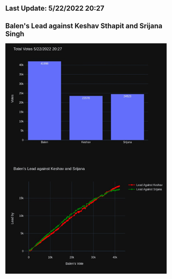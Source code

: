 ## Last Update: 5/22/2022 20:27

## Balen's Lead against Keshav Sthapit and Srijana Singh
![ScreenShot](final.jpg)

